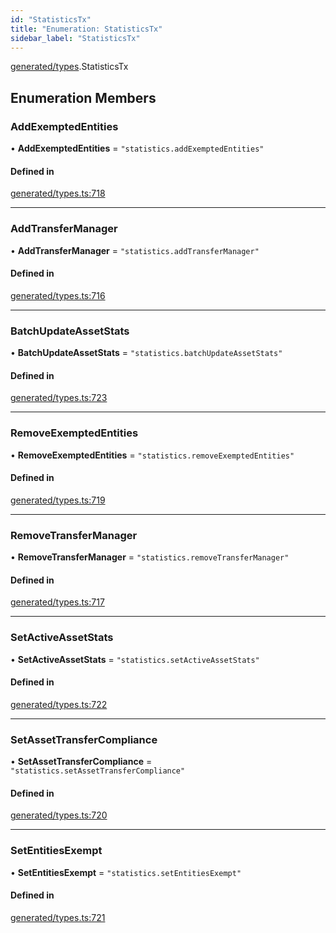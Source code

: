 ```yaml
---
id: "StatisticsTx"
title: "Enumeration: StatisticsTx"
sidebar_label: "StatisticsTx"
---
```


[generated/types](../../../../modules/Generated/Types/Types.md).StatisticsTx

## Enumeration Members

### AddExemptedEntities

• **AddExemptedEntities** = ``"statistics.addExemptedEntities"``

#### Defined in

[generated/types.ts:718](https://github.com/PolymeshAssociation/polymesh-sdk/blob/995f17653/src/generated/types.ts#L718)

___

### AddTransferManager

• **AddTransferManager** = ``"statistics.addTransferManager"``

#### Defined in

[generated/types.ts:716](https://github.com/PolymeshAssociation/polymesh-sdk/blob/995f17653/src/generated/types.ts#L716)

___

### BatchUpdateAssetStats

• **BatchUpdateAssetStats** = ``"statistics.batchUpdateAssetStats"``

#### Defined in

[generated/types.ts:723](https://github.com/PolymeshAssociation/polymesh-sdk/blob/995f17653/src/generated/types.ts#L723)

___

### RemoveExemptedEntities

• **RemoveExemptedEntities** = ``"statistics.removeExemptedEntities"``

#### Defined in

[generated/types.ts:719](https://github.com/PolymeshAssociation/polymesh-sdk/blob/995f17653/src/generated/types.ts#L719)

___

### RemoveTransferManager

• **RemoveTransferManager** = ``"statistics.removeTransferManager"``

#### Defined in

[generated/types.ts:717](https://github.com/PolymeshAssociation/polymesh-sdk/blob/995f17653/src/generated/types.ts#L717)

___

### SetActiveAssetStats

• **SetActiveAssetStats** = ``"statistics.setActiveAssetStats"``

#### Defined in

[generated/types.ts:722](https://github.com/PolymeshAssociation/polymesh-sdk/blob/995f17653/src/generated/types.ts#L722)

___

### SetAssetTransferCompliance

• **SetAssetTransferCompliance** = ``"statistics.setAssetTransferCompliance"``

#### Defined in

[generated/types.ts:720](https://github.com/PolymeshAssociation/polymesh-sdk/blob/995f17653/src/generated/types.ts#L720)

___

### SetEntitiesExempt

• **SetEntitiesExempt** = ``"statistics.setEntitiesExempt"``

#### Defined in

[generated/types.ts:721](https://github.com/PolymeshAssociation/polymesh-sdk/blob/995f17653/src/generated/types.ts#L721)

